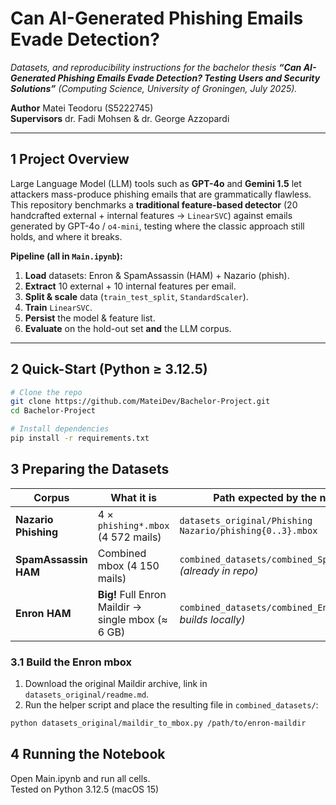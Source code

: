 # Can AI-Generated Phishing Emails Evade Detection?

*Datasets, and reproducibility instructions for the bachelor thesis **“Can AI-Generated Phishing Emails Evade Detection? Testing Users and Security Solutions”** (Computing Science, University of Groningen, July 2025).*  

**Author**  Matei Teodoru (S5222745)  
**Supervisors**  dr. Fadi Mohsen & dr. George Azzopardi

---

## 1  Project Overview

Large Language Model (LLM) tools such as **GPT-4o** and **Gemini 1.5** let attackers mass-produce phishing emails that are grammatically flawless.
This repository benchmarks a **traditional feature-based detector** (20 handcrafted external + internal features → `LinearSVC`) against emails generated by GPT-4o / `o4-mini`, testing where the classic approach still holds, and where it breaks.

**Pipeline (all in `Main.ipynb`):**

1. **Load** datasets: Enron & SpamAssassin (HAM) + Nazario (phish).  
2. **Extract** 10 external + 10 internal features per email.  
3. **Split & scale** data (`train_test_split`, `StandardScaler`).  
4. **Train** `LinearSVC`.  
5. **Persist** the model & feature list.  
6. **Evaluate** on the hold-out set **and** the LLM corpus.

---

## 2  Quick-Start (Python ≥ 3.12.5)

```bash
# Clone the repo
git clone https://github.com/MateiDev/Bachelor-Project.git
cd Bachelor-Project

# Install dependencies
pip install -r requirements.txt
```

## 3  Preparing the Datasets

| Corpus | What it is | Path expected by the notebook |
|--------|------------|--------------------------------|
| **Nazario Phishing** | 4 × `phishing*.mbox` (4 572 mails) | `datasets_original/Phishing Nazario/phishing{0..3}.mbox` |
| **SpamAssassin HAM** | Combined mbox (4 150 mails) | `combined_datasets/combined_SpamAssasin.mbox` *(already in repo)* |
| **Enron HAM** | **Big!** Full Enron Maildir → single mbox (≈ 6 GB) | `combined_datasets/combined_Enron.mbox` *(user builds locally)* |

### 3.1 Build the Enron mbox 

1. Download the original Maildir archive, link in `datasets_original/readme.md`.  
2. Run the helper script and place the resulting file in `combined_datasets/`:

```bash
python datasets_original/maildir_to_mbox.py /path/to/enron-maildir
```

## 4 Running the Notebook
Open Main.ipynb and run all cells.\
Tested on Python 3.12.5 (macOS 15)